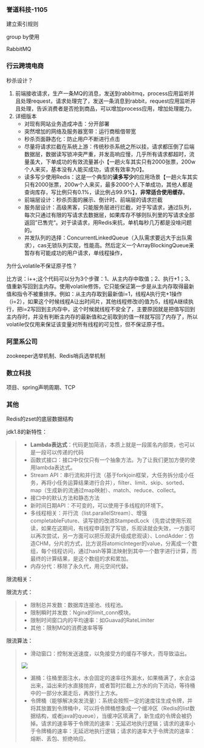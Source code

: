 ### 誉道科技-1105

建立索引规则

group by使用

RabbitMQ

### 行云跨境电商

秒杀设计？

1. 前端接收请求，生产一条MQ的消息，发送到rabbitmq，process应用监听并且处理request，请求处理完了，发送一条消息到rabbit，request应用监听并且处理，告诉消费者是否抢到商品，可以增加process应用，增加处理能力。
2. 详细版本
   - 对现有网站业务造成冲击：分开部署
   - 突然增加的网络及服务器宽带：运行商租借带宽
   - 秒杀页面静态化：防止用户不断进行点击
   - 尽量将请求拦截在系统上游：传统秒杀系统之所以挂，请求都压倒了后端数据层，数据读写锁冲突严重，并发高响应慢，几乎所有请求都超时，流量虽大，下单成功的有效流量甚小【一趟火车其实只有2000张票，200w个人来买，基本没有人能买成功，请求有效率为0】。
   - 读多写少使用Redis：这是一个典型的**读多写少**的应用场景【一趟火车其实只有2000张票，200w个人来买，最多2000个人下单成功，其他人都是查询库存，写比例只有0.1%，读比例占99.9%】，**非常适合使用缓存**。
   - 前端层设计：秒杀页面的展示、倒计时、前端层的请求拦截
   - 服务层设计：高级黑客，只能服务层进行拦截，对于写请求，通过队列，每次只通过有限的写请求去数据层，如果库存不够则队列里的写请求全部返回”已售完“。对于读请求，用Redis来抗，单机每秒几万都是没啥问题的。
   - 并发队列的选择：ConcurrentLinkedQueue（入队需求要远大于出队需求），cas无锁队列实现，性能高。然后定义一个ArrayBlockingQueue来暂存有可能成功的用户请求，单线程操作，

为什么volatile不保证原子性？

比方说：i++;这个代码可以分为3个步骤：1、从主内存中取值；2、执行+1；3、值重新写回到主内存。使用volatile修饰，它只能保证第一步是从主内存取得最新值和指令不被重排序。例如：从主内存取到最新值i=1，线程A执行完+1操作（i=2），如果这个时候线程A让出时间片，其他线程修改i的值为5，线程A继续执行，把i=2写回到主内存中，这个时候就线程不安全了，主要原因就是把值写回到主内存时，并没有判断主内存的最新值和之前取到的值一样就写回了内存了，所以volatile仅仅用来保证该变量对所有线程的可见性，但不保证原子性。

### 阿里系公司

zookeeper选举机制、Redis哨兵选举机制

### 数立科技

项目、spring声明周期、TCP

### 其他

Redis的zset的底层数据结构

jdk1.8的新特性：

> - **Lambda表达式**：代码更加简洁，本质上就是一段匿名内部类，也可以是一段可以传递的代码
> - 函数式接口：接口中仅仅只有一个抽象方法。为了让我们更加方便的使用lambda表达式。
> - Stream API：串行流和并行流（基于forkjoin框架，大任务拆分成小任务，再将小任务运算结果进行合并），filter、limit、skip、sorted、map（生成新的流通过map映射）、match、reduce、collect。
> - 接口中的默认方法和静态方法
> - 新时间日期API：不可变的，可以使用于多线程的环境下。
> - 多线程相关：并行流（list.parallelStream）、增强completableFuture、读写锁的改进StampedLock（先尝试使用乐观读，如果在这期间，有线程申请到了写锁，乐观读就会失效，一方面可以再次尝试，另一方面可以把乐观读升级成悲观读）、LondAdder：仿造CHM，分片的方式，比方说将atomicInteger的value，分离成一个数组，每个线程访问，通过hash等算法映射到其中一个数字进行计算，而最终的计算结果，是这个数组的求和累加。
> - 内存分代：移除了永久代，用元空间代替。

限流相关：

限流方式：

> - 限制总并发数：数据库连接池、线程池。
> - 限制瞬时并发数：Nginx的limit_conn模块。
> - 限制时间窗口内的平均速率：如Guava的RateLimiter
> - 其他：限制MQ的消费速率等等

限流算法：

> - 滑动窗口：控制发送速度，以免接受方的缓存不够大，而导致溢出。
>
> ![](https://tva1.sinaimg.cn/large/006y8mN6gy1g95ggs1ubvj31ho0i6my6.jpg)
>
> - 漏桶：往桶里面注水，水会固定的速率往外漏水，如果桶满了，水会溢出来，溢出来的水直接抛弃，或者暂时拦截上方水的向下流动，等待桶中的一部分水漏走后，再放行上方水。
> - 令牌桶（能够解决突发流量）：系统会按照一定的速度往生成令牌，并将其放置到令牌桶中，可以将令牌桶想象成一个缓冲区（Redis的list数据结构，或者java的queue），当缓冲区填满了，新生成的令牌会被扔掉。请求的速率等于令牌流的速率：无延迟地执行逻辑；请求的速率小于令牌桶的速率：无延迟地执行逻辑；请求的速率大于令牌流的速率：熔断、丢包、拒绝响应。